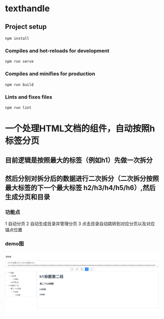 # texthandle

## Project setup
```
npm install
```

### Compiles and hot-reloads for development
```
npm run serve
```

### Compiles and minifies for production
```
npm run build
```

### Lints and fixes files
```
npm run lint
```
# 一个处理HTML文档的组件，自动按照h标签分页
## 目前逻辑是按照最大的标签（例如h1）先做一次拆分
## 然后分别对拆分后的数据进行二次拆分（二次拆分按照最大标签的下一个最大标签 h2/h3/h4/h5/h6）,然后生成分页和目录
### 功能点
1 自动分页
2 自动生成目录并管理分页
3 点击目录自动跳转到对应分页以及对应锚点位置
### demo图
![image](https://github.com/luckydogM/texthandle/blob/master/demo.png )   
